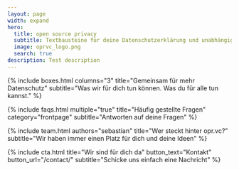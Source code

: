 ```yaml
---
layout: page
width: expand
hero:
  title: open source privacy
  subtitle: Textbausteine für deine Datenschutzerklärung und unabhängige Hintergrundinformationen
  image: oprvc_logo.png
  search: true
description: Test description
---
```


{% include boxes.html columns="3" title="Gemeinsam für mehr Datenschutz" subtitle="Was wir für dich tun können. Was du für alle tun kannst." %}

<!---
{% include featured.html tag="featured" title="Popular Articles" subtitle="Selected featured articles to get you started fast in Jekyll" %}


{% include videos.html columns="2" title="Video Tutorials" subtitle="Watch screencasts to get you started fast with Jekyll" %}
--->

{% include faqs.html multiple="true" title="Häufig gestellte Fragen" category="frontpage" subtitle="Antworten auf deine Fragen" %}

{% include team.html authors="sebastian" title="Wer steckt hinter opr.vc?" subtitle="Wir haben immer einen Platz für dich und deine Ideen" %}

{% include cta.html title="Wir sind für dich da" button_text="Kontakt" button_url="/contact/" subtitle="Schicke uns einfach eine Nachricht" %}
